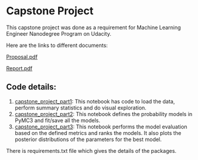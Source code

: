 # Capstone Project

This capstone project was done as a requirement for Machine Learning Engineer Nanodegree Program on Udacity.

Here are the links to different documents:

 [Proposal.pdf](https://github.com/AmitKus/udacity_nanodegree_machine_learning_engineer/blob/master/capstone_project/proposal/Proposal.pdf)

[Report.pdf](https://github.com/AmitKus/udacity_nanodegree_machine_learning_engineer/blob/master/capstone_project/report/Report.pdf)

## Code details:

1. [capstone_project_part1](https://github.com/AmitKus/udacity_nanodegree_machine_learning_engineer/blob/master/capstone_project/code/capstone_project_part1.ipynb): This notebook has code to load the data, perform summary statistics and do visual exploration.
2. [capstone_project_part2](https://github.com/AmitKus/udacity_nanodegree_machine_learning_engineer/blob/master/capstone_project/code/capstone_project_part2.ipynb): This notebook defines the probability models in PyMC3 and fit/save all the models.
3. [capstone_project_part3](https://github.com/AmitKus/udacity_nanodegree_machine_learning_engineer/blob/master/capstone_project/code/capstone_project_part1.ipynb): This notebook performs the model evaluation based on the defined metrics and ranks the models. It also plots the posterior distributions of the parameters for the best model.

There is requirements.txt file which gives the details of the packages.